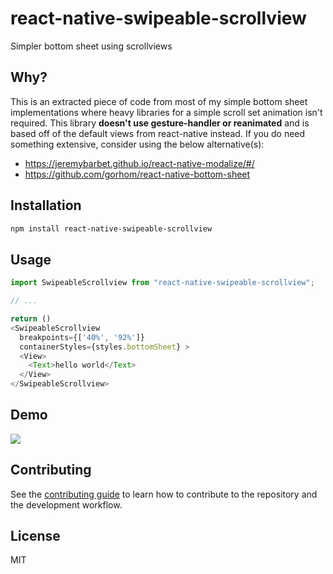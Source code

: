 # react-native-swipeable-scrollview

Simpler bottom sheet using scrollviews

## Why?

This is an extracted piece of code from most of my simple bottom sheet implementations where heavy libraries for a simple scroll set animation isn't required. This library **doesn't use gesture-handler or reanimated** and is based off of the default views from react-native instead. If you do need something extensive, consider using the below alternative(s):

- https://jeremybarbet.github.io/react-native-modalize/#/
- https://github.com/gorhom/react-native-bottom-sheet

## Installation

```sh
npm install react-native-swipeable-scrollview
```

## Usage

```js
import SwipeableScrollview from "react-native-swipeable-scrollview";

// ...

return ()
<SwipeableScrollview
  breakpoints={['40%', '92%']}
  containerStyles={styles.bottomSheet} >
  <View>
    <Text>hello world</Text>
  </View>
</SwipeableScrollview>
```

## Demo

![](static/demo.gif)

## Contributing

See the [contributing guide](CONTRIBUTING.md) to learn how to contribute to the repository and the development workflow.

## License

MIT
